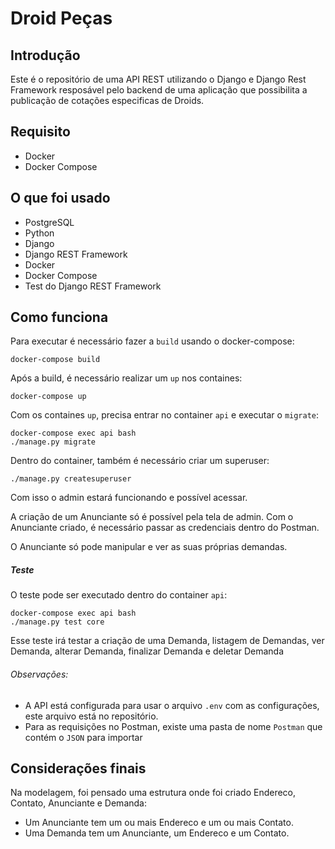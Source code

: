 # Droid Peças

## Introdução

Este é o repositório de uma API REST utilizando o Django e Django Rest Framework resposável pelo backend de uma aplicação que possibilita a publicação de cotações especificas de Droids.

## Requisito

* Docker
* Docker Compose

## O que foi usado

* PostgreSQL
* Python
* Django
* Django REST Framework
* Docker
* Docker Compose
* Test do Django REST Framework

## Como funciona

Para executar é necessário fazer a `build` usando o docker-compose:

```
docker-compose build
```

Após a build, é necessário realizar um `up` nos containes:

```
docker-compose up
```

Com os containes `up`, precisa entrar no container `api` e executar o `migrate`:

```
docker-compose exec api bash
./manage.py migrate
```

Dentro do container, também é necessário criar um superuser:

```
./manage.py createsuperuser
```

Com isso o admin estará funcionando e possível acessar.

A criação de um Anunciante só é possível pela tela de admin. Com o Anunciante criado, é necessário passar as credenciais dentro do Postman.

O Anunciante só pode manipular e ver as suas próprias demandas.

##### Teste

O teste pode ser executado dentro do container `api`:

```
docker-compose exec api bash
./manage.py test core
```

Esse teste irá testar a criação de uma Demanda, listagem de Demandas, ver Demanda, alterar Demanda, finalizar Demanda e deletar Demanda

###### Observações:

* A API está configurada para usar o arquivo `.env` com as configurações, este arquivo está no repositório.
* Para as requisições no Postman, existe uma pasta de nome `Postman` que contém o `JSON` para importar

## Considerações finais

Na modelagem, foi pensado uma estrutura onde foi criado Endereco, Contato, Anunciante e Demanda:

* Um Anunciante tem um ou mais Endereco e um ou mais Contato.
* Uma Demanda tem um Anunciante, um Endereco e um Contato.
